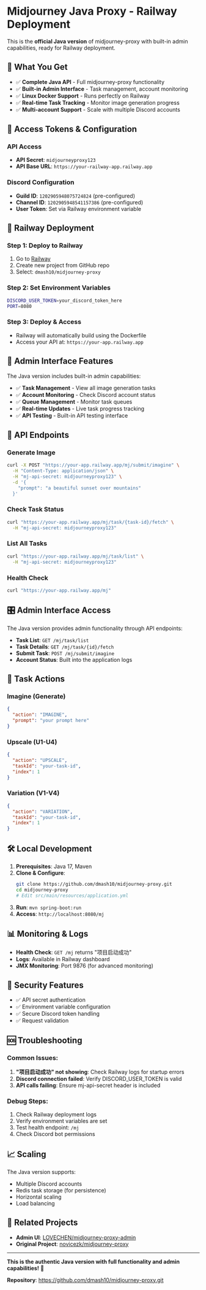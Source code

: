 # Midjourney Java Proxy - Railway Deployment

This is the **official Java version** of midjourney-proxy with built-in admin capabilities, ready for Railway deployment.

## 🎯 **What You Get**

- ✅ **Complete Java API** - Full midjourney-proxy functionality
- ✅ **Built-in Admin Interface** - Task management, account monitoring
- ✅ **Linux Docker Support** - Runs perfectly on Railway
- ✅ **Real-time Task Tracking** - Monitor image generation progress
- ✅ **Multi-account Support** - Scale with multiple Discord accounts

## 🔑 **Access Tokens & Configuration**

### **API Access**
- **API Secret**: `midjourneyproxy123`
- **API Base URL**: `https://your-railway-app.railway.app`

### **Discord Configuration**
- **Guild ID**: `1202905948075724824` (pre-configured)
- **Channel ID**: `1202905948541157386` (pre-configured)
- **User Token**: Set via Railway environment variable

## 🚀 **Railway Deployment**

### **Step 1: Deploy to Railway**
1. Go to [Railway](https://railway.app)
2. Create new project from GitHub repo
3. Select: `dmash10/midjourney-proxy`

### **Step 2: Set Environment Variables**
```bash
DISCORD_USER_TOKEN=your_discord_token_here
PORT=8080
```

### **Step 3: Deploy & Access**
- Railway will automatically build using the Dockerfile
- Access your API at: `https://your-app.railway.app`

## 📱 **Admin Interface Features**

The Java version includes built-in admin capabilities:

- ✅ **Task Management** - View all image generation tasks
- ✅ **Account Monitoring** - Check Discord account status
- ✅ **Queue Management** - Monitor task queues
- ✅ **Real-time Updates** - Live task progress tracking
- ✅ **API Testing** - Built-in API testing interface

## 🔧 **API Endpoints**

### **Generate Image**
```bash
curl -X POST "https://your-app.railway.app/mj/submit/imagine" \
  -H "Content-Type: application/json" \
  -H "mj-api-secret: midjourneyproxy123" \
  -d '{
    "prompt": "a beautiful sunset over mountains"
  }'
```

### **Check Task Status**
```bash
curl "https://your-app.railway.app/mj/task/{task-id}/fetch" \
  -H "mj-api-secret: midjourneyproxy123"
```

### **List All Tasks**
```bash
curl "https://your-app.railway.app/mj/task/list" \
  -H "mj-api-secret: midjourneyproxy123"
```

### **Health Check**
```bash
curl "https://your-app.railway.app/mj"
```

## 🎛️ **Admin Interface Access**

The Java version provides admin functionality through API endpoints:

- **Task List**: `GET /mj/task/list`
- **Task Details**: `GET /mj/task/{id}/fetch`
- **Submit Task**: `POST /mj/submit/imagine`
- **Account Status**: Built into the application logs

## 🔄 **Task Actions**

### **Imagine (Generate)**
```json
{
  "action": "IMAGINE",
  "prompt": "your prompt here"
}
```

### **Upscale (U1-U4)**
```json
{
  "action": "UPSCALE", 
  "taskId": "your-task-id",
  "index": 1
}
```

### **Variation (V1-V4)**
```json
{
  "action": "VARIATION",
  "taskId": "your-task-id", 
  "index": 1
}
```

## 🛠️ **Local Development**

1. **Prerequisites**: Java 17, Maven
2. **Clone & Configure**:
   ```bash
   git clone https://github.com/dmash10/midjourney-proxy.git
   cd midjourney-proxy
   # Edit src/main/resources/application.yml
   ```
3. **Run**: `mvn spring-boot:run`
4. **Access**: `http://localhost:8080/mj`

## 📊 **Monitoring & Logs**

- **Health Check**: `GET /mj` returns "项目启动成功"
- **Logs**: Available in Railway dashboard
- **JMX Monitoring**: Port 9876 (for advanced monitoring)

## 🔐 **Security Features**

- ✅ API secret authentication
- ✅ Environment variable configuration
- ✅ Secure Discord token handling
- ✅ Request validation

## 🆘 **Troubleshooting**

### **Common Issues**:
1. **"项目启动成功" not showing**: Check Railway logs for startup errors
2. **Discord connection failed**: Verify DISCORD_USER_TOKEN is valid
3. **API calls failing**: Ensure mj-api-secret header is included

### **Debug Steps**:
1. Check Railway deployment logs
2. Verify environment variables are set
3. Test health endpoint: `/mj`
4. Check Discord bot permissions

## 📈 **Scaling**

The Java version supports:
- Multiple Discord accounts
- Redis task storage (for persistence)
- Horizontal scaling
- Load balancing

## 🔗 **Related Projects**

- **Admin UI**: [LOVECHEN/midjourney-proxy-admin](https://github.com/LOVECHEN/midjourney-proxy-admin)
- **Original Project**: [novicezk/midjourney-proxy](https://github.com/novicezk/midjourney-proxy)

---

**This is the authentic Java version with full functionality and admin capabilities!** 🚀

**Repository**: https://github.com/dmash10/midjourney-proxy.git
